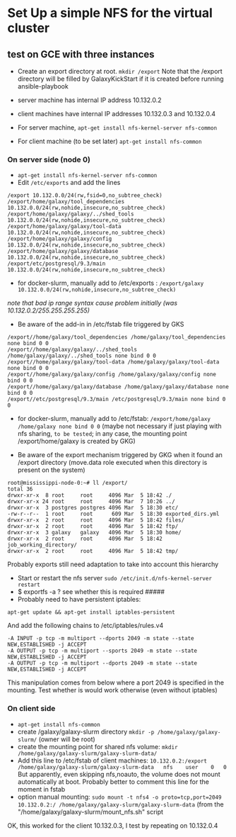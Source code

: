 # Set Up a simple NFS for the virtual cluster

## test on GCE with three instances

- Create an export directory at root. `mkdir /export`
Note that the /export directory will be filled by GalaxyKickStart if it is created before running ansible-playbook

- server machine has internal IP address 10.132.0.2
- client machines have internal IP addresses 10.132.0.3 and 10.132.0.4
- For server machine, `apt-get install nfs-kernel-server nfs-common`
- For client machine (to be set later) `apt-get install nfs-common`

### On server side (node 0)
- `apt-get install nfs-kernel-server nfs-common`
- Edit `/etc/exports` and add the lines

```
/export 10.132.0.0/24(rw,fsid=0,no_subtree_check)
/export/home/galaxy/tool_dependencies 10.132.0.0/24(rw,nohide,insecure,no_subtree_check)
/export/home/galaxy/galaxy/../shed_tools 10.132.0.0/24(rw,nohide,insecure,no_subtree_check)
/export/home/galaxy/galaxy/tool-data 10.132.0.0/24(rw,nohide,insecure,no_subtree_check)
/export/home/galaxy/galaxy/config 10.132.0.0/24(rw,nohide,insecure,no_subtree_check)
/export/home/galaxy/galaxy/database 10.132.0.0/24(rw,nohide,insecure,no_subtree_check)
/export/etc/postgresql/9.3/main 10.132.0.0/24(rw,nohide,insecure,no_subtree_check)
```

- for docker-slurm, manually add to /etc/exports :
`/export/galaxy 10.132.0.0/24(rw,nohide,insecure,no_subtree_check)`

*note that bad ip range syntax cause problem initially (was 10.132.0.2/255.255.255.255)*

- Be aware of the add-in in /etc/fstab file triggered by GKS
```
/export//home/galaxy/tool_dependencies /home/galaxy/tool_dependencies none bind 0 0
/export//home/galaxy/galaxy/../shed_tools /home/galaxy/galaxy/../shed_tools none bind 0 0
/export//home/galaxy/galaxy/tool-data /home/galaxy/galaxy/tool-data none bind 0 0
/export//home/galaxy/galaxy/config /home/galaxy/galaxy/config none bind 0 0
/export//home/galaxy/galaxy/database /home/galaxy/galaxy/database none bind 0 0
/export//etc/postgresql/9.3/main /etc/postgresql/9.3/main none bind 0 0
```

- for docker-slurm, manually add to /etc/fstab:
`/export/home/galaxy /home/galaxy none bind 0 0` (maybe not necessary if just playing with nfs sharing, `to be tested`; in any case, the mounting point /export/home/galaxy is created by GKG) 

- Be aware of the export mechanism triggered by GKG when it found an /export directory (move.data role executed when this directory is present on the system)
```
root@mississippi-node-0:~# ll /export/
total 36
drwxr-xr-x  8 root     root     4096 Mar  5 18:42 ./
drwxr-xr-x 24 root     root     4096 Mar  7 10:26 ../
drwxr-xr-x  3 postgres postgres 4096 Mar  5 18:30 etc/
-rw-r--r--  1 root     root      609 Mar  5 18:30 exported_dirs.yml
drwxr-xr-x  2 root     root     4096 Mar  5 18:42 files/
drwxr-xr-x  2 root     root     4096 Mar  5 18:42 ftp/
drwxr-xr-x  3 galaxy   galaxy   4096 Mar  5 18:30 home/
drwxr-xr-x  2 root     root     4096 Mar  5 18:42 job_working_directory/
drwxr-xr-x  2 root     root     4096 Mar  5 18:42 tmp/
```
Probably exports still need adaptation to take into account this hierarchy

- Start or restart the nfs server `sudo /etc/init.d/nfs-kernel-server restart`
- $ exportfs -a ? see whether this is required #####
- Probably need to have persistent iptables:
```
apt-get update && apt-get install iptables-persistent
```
And add the following chains to /etc/iptables/rules.v4
```
-A INPUT -p tcp -m multiport --dports 2049 -m state --state NEW,ESTABLISHED -j ACCEPT
-A OUTPUT -p tcp -m multiport --sports 2049 -m state --state NEW,ESTABLISHED -j ACCEPT
-A OUTPUT -p tcp -m multiport --dports 2049 -m state --state NEW,ESTABLISHED -j ACCEPT
```
This manipulation comes from below where a port 2049 is specified in the mounting. Test whether is would work otherwise (even without iptables)

### On client side
- `apt-get install nfs-common`
- create /galaxy/galaxy-slurm directory `mkdir -p /home/galaxy/galaxy-slurm/` (owner will be root)
- create the mounting point for shared nfs volume:
`mkdir /home/galaxy/galaxy-slurm/galaxy-slurm-data/`
- Add this line to /etc/fstab of client machines: 
`10.132.0.2:/export   /home/galaxy/galaxy-slurm/galaxy-slurm-data   nfs    user    0   0`
But apparently, even skipping nfs,noauto, the volume does not mount automatically at boot. Probably better to comment this line for the moment in fstab
- option manual mounting:
`sudo mount -t nfs4 -o proto=tcp,port=2049 10.132.0.2:/ /home/galaxy/galaxy-slurm/galaxy-slurm-data` (from the "/home/galaxy/galaxy-slurm/mount_nfs.sh" script


OK, this worked for the client 10.132.0.3, I test by repeating on 10.132.0.4

